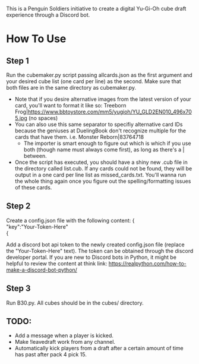 This is a Penguin Soldiers initiative to create a digital Yu-Gi-Oh cube draft experience through a Discord bot.

# How To Use

## Step 1
Run the cubemaker.py script passing allcards.json as the first argument and your desired cube list (one card per line) as the second. Make sure that both files are in the same directory as cubemaker.py.
* Note that if you desire alternative images from the latest version of your card, you'll want to format it like so: Treeborn Frog|https://www.bbtoystore.com/mm5/yugioh/YU_GLD2EN010_496x705.jpg (no spaces)
* You can also use this same separator to specifiy alternative card IDs because the geniuses at DuelingBook don't recognize multiple for the cards that have them. i.e. Monster Reborn|83764718
    * The importer is smart enough to figure out which is which if you use both (though name must always come first), as long as there's a | between.
* Once the script has executed, you should have a shiny new .cub file in the directory called list.cub. If any cards could not be found, they will be output in a one card per line list as missed_cards.txt. You'll wanna run the whole thing again once you figure out the spelling/formatting issues of these cards.

## Step 2
Create a config.json file with the following content:
{  
   "key":"Your-Token-Here"  
{  
 
Add a discord bot api token to the newly created config.json file (replace the "Your-Token-Here" text). The token can be obtained through the discord developer portal. If you are new to Discord bots in Python, it might be helpful to review the content at think link: https://realpython.com/how-to-make-a-discord-bot-python/

## Step 3
Run B30.py. All cubes should be in the cubes/ directory. 

## TODO:
* Add a message when a player is kicked.
* Make !leavedraft work from any channel.
* Automatically kick players from a draft after a certain amount of time has past after pack 4 pick 15.
